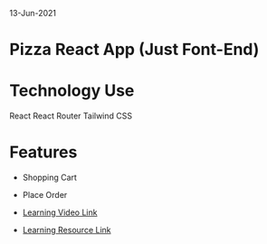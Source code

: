 13-Jun-2021
# Pizza React App (Just Font-End)

# Technology Use
React
React Router 
Tailwind CSS

# Features
* Shopping Cart
* Place Order

* [Learning Video Link](https://www.youtube.com/watch?v=MfhZJcTOy1A)
* [Learning Resource Link](https://github.com/codersgyan/react-shopping-cart)


